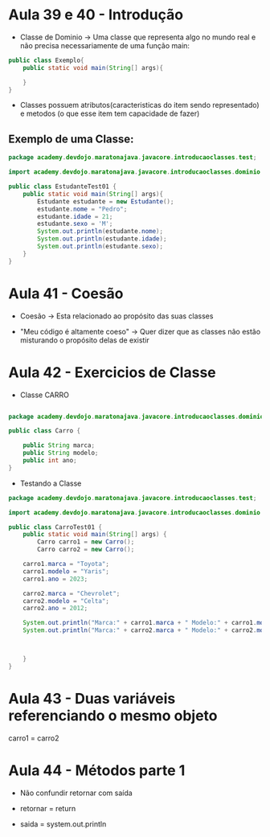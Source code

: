 # Aula 39 e 40 -  Introdução

- Classe de Dominio -> Uma classe que representa algo no mundo real e não precisa necessariamente de uma função main:
```java
public class Exemplo{
    public static void main(String[] args){

    }
}

```

- Classes possuem atributos(caracteristicas do item sendo representado) e metodos (o que esse item tem capacidade de fazer)


## Exemplo de uma Classe:

```java
package academy.devdojo.maratonajava.javacore.introducaoclasses.test;

import academy.devdojo.maratonajava.javacore.introducaoclasses.dominio.Estudante;

public class EstudanteTest01 {
    public static void main(String[] args){
        Estudante estudante = new Estudante();
        estudante.nome = "Pedro";
        estudante.idade = 21;
        estudante.sexo = 'M';
        System.out.println(estudante.nome);
        System.out.println(estudante.idade);
        System.out.println(estudante.sexo);
    }
}
```

# Aula 41 - Coesão

- Coesão -> Esta relacionado ao propósito das suas classes

- "Meu código é altamente coeso" -> Quer dizer que as classes não estão misturando o propósito delas de existir

# Aula 42 - Exercicios de Classe

- Classe CARRO

```java

package academy.devdojo.maratonajava.javacore.introducaoclasses.dominio;

public class Carro {

    public String marca;
    public String modelo;
    public int ano;
}
```
- Testando a Classe



```java
package academy.devdojo.maratonajava.javacore.introducaoclasses.test;

import academy.devdojo.maratonajava.javacore.introducaoclasses.dominio.Carro;

public class CarroTest01 {
    public static void main(String[] args) {
        Carro carro1 = new Carro();
        Carro carro2 = new Carro();

    carro1.marca = "Toyota";
    carro1.modelo = "Yaris";
    carro1.ano = 2023;

    carro2.marca = "Chevrolet";
    carro2.modelo = "Celta";
    carro2.ano = 2012;

    System.out.println("Marca:" + carro1.marca + " Modelo:" + carro1.modelo + " Ano:" + carro1.ano);
    System.out.println("Marca:" + carro2.marca + " Modelo:" + carro2.modelo + " Ano:" + carro2.ano);



    }
}
```

# Aula 43 - Duas variáveis referenciando o mesmo objeto

carro1 = carro2

# Aula 44 - Métodos parte 1

- Não confundir retornar com saída

- retornar = return

- saida = system.out.println 